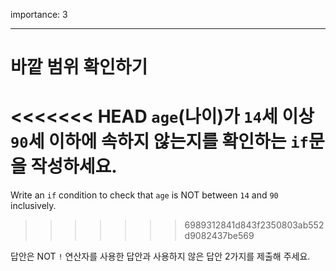 importance: 3

---

# 바깥 범위 확인하기

<<<<<<< HEAD
`age`(나이)가 `14`세 이상 `90`세 이하에 속하지 않는지를 확인하는 `if`문을 작성하세요.
=======
Write an `if` condition to check that `age` is NOT between `14` and `90` inclusively.
>>>>>>> 6989312841d843f2350803ab552d9082437be569

답안은 NOT `!` 연산자를 사용한 답안과 사용하지 않은 답안 2가지를 제출해 주세요.